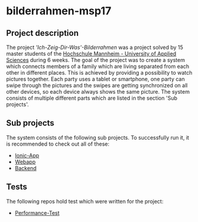 # bilderrahmen-msp17

## Project description

The project *'Ich-Zeig-Dir-Was'-Bilderrahmen* was a project solved by 15 master students of the [Hochschule Mannheim - University of Applied Sciences](https://www.hochschule-mannheim.de) during 6 weeks. The goal of the project was to create a system which connects members of a family which are living separated from each other in different places. This is achieved by providing a possibility to watch pictures together. Each party uses a tablet or smartphone, one party can swipe through the pictures and the swipes are getting synchronized on all other devices, so each device always shows the same picture. The system consists of multiple different parts which are listed in the section 'Sub projects'.

## Sub projects

The system consists of the following sub projects. To successfully run it, it is recommended to check out all of these:

- [Ionic-App](https://github.com/informatik-mannheim/MSP17-bilderrahmen-ionicapp)
- [Webapp](https://github.com/informatik-mannheim/MSP17-bilderrahmen-webapp)
- [Backend](https://github.com/informatik-mannheim/MSP17-bilderrahmen-backend)

## Tests

The following repos hold test which were written for the project:

- [Performance-Test](https://github.com/informatik-mannheim/MSP17-bilderrahmen-performancetest)
